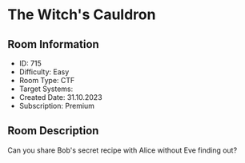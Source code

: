 ﻿# The Witch's Cauldron

## Room Information
- ID: 715
- Difficulty: Easy
- Room Type: CTF
- Target Systems: 
- Created Date: 31.10.2023
- Subscription: Premium

## Room Description
Can you share Bob's secret recipe with Alice without Eve finding out?
